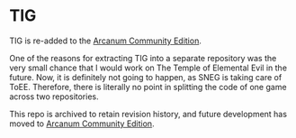 # TIG

TIG is re-added to the [Arcanum Community Edition](https://github.com/alexbatalov/arcanum-ce).

One of the reasons for extracting TIG into a separate repository was the very small chance that I would work on The Temple of Elemental Evil in the future. Now, it is definitely not going to happen, as SNEG is taking care of ToEE. Therefore, there is literally no point in splitting the code of one game across two repositories.

This repo is archived to retain revision history, and future development has moved to [Arcanum Community Edition](https://github.com/alexbatalov/arcanum-ce).
